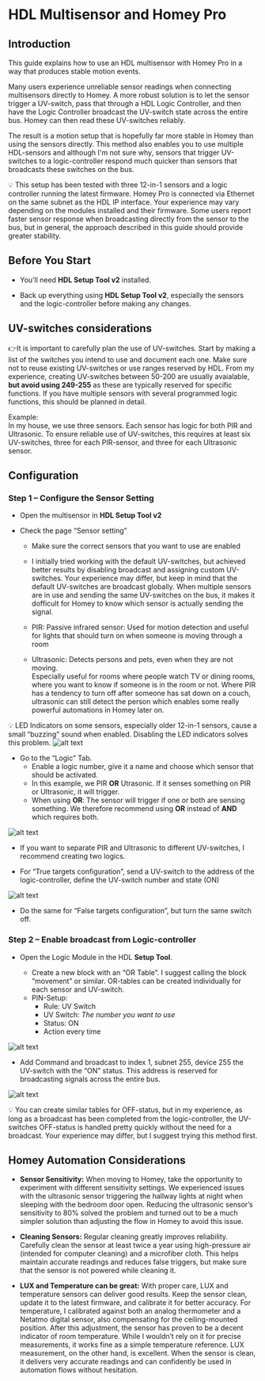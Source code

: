 # HDL Multisensor and Homey Pro

## Introduction

This guide explains how to use an HDL multisensor with Homey Pro in a way that produces stable motion events.

Many users experience unreliable sensor readings when connecting multisensors directly to Homey. A more robust solution is to let the sensor trigger a UV-switch, pass that through a HDL Logic Controller, and then have the Logic Controller broadcast the UV-switch state across the entire bus. Homey can then read these UV-switches reliably.

The result is a motion setup that is hopefully far more stable in Homey than using the sensors directly. This method also enables you to use multiple HDL-sensors and although I'm not sure why, sensors that trigger UV-switches to a logic-controller respond much quicker than sensors that broadcasts these switches on the bus. 

💡 This setup has been tested with three 12-in-1 sensors and a logic controller running the latest firmware. Homey Pro is connected via Ethernet on the same subnet as the HDL IP interface. Your experience may vary depending on the modules installed and their firmware. Some users report faster sensor response when broadcasting directly from the sensor to the bus, but in general, the approach described in this guide should provide greater stability.

## Before You Start

* You’ll need **HDL Setup Tool v2** installed.

* Back up everything using **HDL Setup Tool v2**, especially the sensors and the logic-controller before making any changes. 

## UV-switches considerations

👉It is important to carefully plan the use of UV-switches. Start by making a list of the switches you intend to use and document each one. Make sure not to reuse existing UV-switches or use ranges reserved by HDL. From my experience, creating UV-switches between 50-200 are usually avaialable, **but avoid using 249-255** as these are typically reserved for specific functions. If you have multiple sensors with several programmed logic functions, this should be planned in detail.

Example:  
In my house, we use three sensors. Each sensor has logic for both PIR and Ultrasonic. To ensure reliable use of UV-switches, this requires at least six UV-switches, three for each PIR-sensor, and three for each Ultrasonic sensor. 

## Configuration

### Step 1 – Configure the Sensor Setting 

* Open the multisensor in **HDL Setup Tool v2**

* Check the page “Sensor setting”  
  * Make sure the correct sensors that you want to use are enabled

  * I initially tried working with the default UV-switches, but achieved better results by disabling broadcast and assigning custom UV-switches. Your experience may differ, but keep in mind that the default UV-switches are broadcast globally. When multiple sensors are in use and sending the same UV-switches on the bus, it makes it dofficult for Homey  to know which sensor is actually sending the signal.

  * PIR: Passive infrared sensor: Used for motion detection and useful for lights that should turn on when someone is moving through a room

  * Ultrasonic: Detects persons and pets, even when they are not moving.   
    Especially useful for rooms where people watch TV or dining rooms, where you want to know if someone is in the room or not. Where PIR has a tendency to turn off after someone has sat down on a couch, ultrasonic can still detect the person which enables some really powerful automations in Homey later on. 

💡 LED Indicators on some sensors, especially older 12-in-1 sensors, cause a small “buzzing” sound when enabled. Disabling the LED indicators solves this problem.
![alt text](assets/images/MultisensorImage1.png)

* Go to the “Logic” Tab.   
  * Enable a logic number, give it a name and choose which sensor that should be activated.   
  * In this example, we PIR **OR** Utrasonic. If it senses something on PIR or Ultrasonic, it will trigger.   
  * When using **OR**: The sensor will trigger if one or both are sensing something. We therefore recommend using **OR** instead of **AND** which requires both.

![alt text](assets/images/MultisensorImage2.png)

* If you want to separate PIR and Ultrasonic to different UV-switches, I recommend creating two logics.  



* For “True targets configuration”, send a UV-switch to the address of the logic-controller, define the UV-switch number and state (ON)  

![alt text](assets/images/MultisensorImage3.png)

* Do the same for “False targets configuration”, but turn the same switch off. 

### Step 2 – Enable broadcast from Logic-controller

* Open the Logic Module in the HDL **Setup Tool**.

  * Create a new block with an “OR Table”. I suggest calling the block “movement” or similar. OR-tables can be created individually for each sensor and UV-switch.  
  * PIN-Setup:   
    * Rule: UV Switch  
    * UV Switch: *The number you want to use*  
    * Status: ON  
    * Action every time

![alt text](assets/images/MultisensorImage4.png)

* Add Command and broadcast to index 1, subnet 255, device 255 the UV-switch with the “ON” status. This address is reserved for broadcasting signals across the entire bus. 

![alt text](assets/images/MultisensorImage5.png)

💡 You can create similar tables for OFF-status, but in my experience, as long as a broadcast has been completed from the logic-controller, the UV-switches OFF-status is handled pretty quickly without the need for a broadcast. Your experience may differ, but I suggest trying this method first. 

## Homey Automation Considerations

* **Sensor Sensitivity:** When moving to Homey, take the opportunity to experiment with different sensitivity settings. We experienced issues with the ultrasonic sensor triggering the hallway lights at night when sleeping with the bedroom door open. Reducing the ultrasonic sensor’s sensitivity to 80% solved the problem and turned out to be a much simpler solution than adjusting the flow in Homey to avoid this issue.

* **Cleaning Sensors:** Regular cleaning greatly improves reliability. Carefully clean the sensor at least twice a year using high-pressure air (intended for computer cleaning) and a microfiber cloth. This helps maintain accurate readings and reduces false triggers, but make sure that the sensor is not powered while cleaning it. 

* **LUX and Temperature can be great:** With proper care, LUX and temperature sensors can deliver good results. Keep the sensor clean, update it to the latest firmware, and calibrate it for better accuracy. For temperature, I calibrated against both an analog thermometer and a Netatmo digital sensor, also compensating for the ceiling-mounted position. After this adjustment, the sensor has proven to be a decent indicator of room temperature. While I wouldn’t rely on it for precise measurements, it works fine as a simple temperature reference. LUX measurement, on the other hand, is excellent. When the sensor is clean, it delivers very accurate readings and can confidently be used in automation flows without hesitation.
